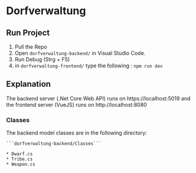 # Dorfverwaltung

## Run Project
1. Pull the Repo
2. Open  ``dorfverwaltung-backend/`` in Visual Studio Code.
3. Run Debug (Strg + F5)
4. in ``dorfverwaltung-frontend/`` type the following : ``npm run dev``

## Explanation
The backend server (.Net Core Web API) runs on https://localhost:5019 and the frontend server (VueJS) runs on http://localhost:8080


### Classes
The backend model classes are in the following directory:

    ```dorfverwaltung-backend/Classes```

    * Dwarf.cs
    * Tribe.cs
    * Weapon.cs
